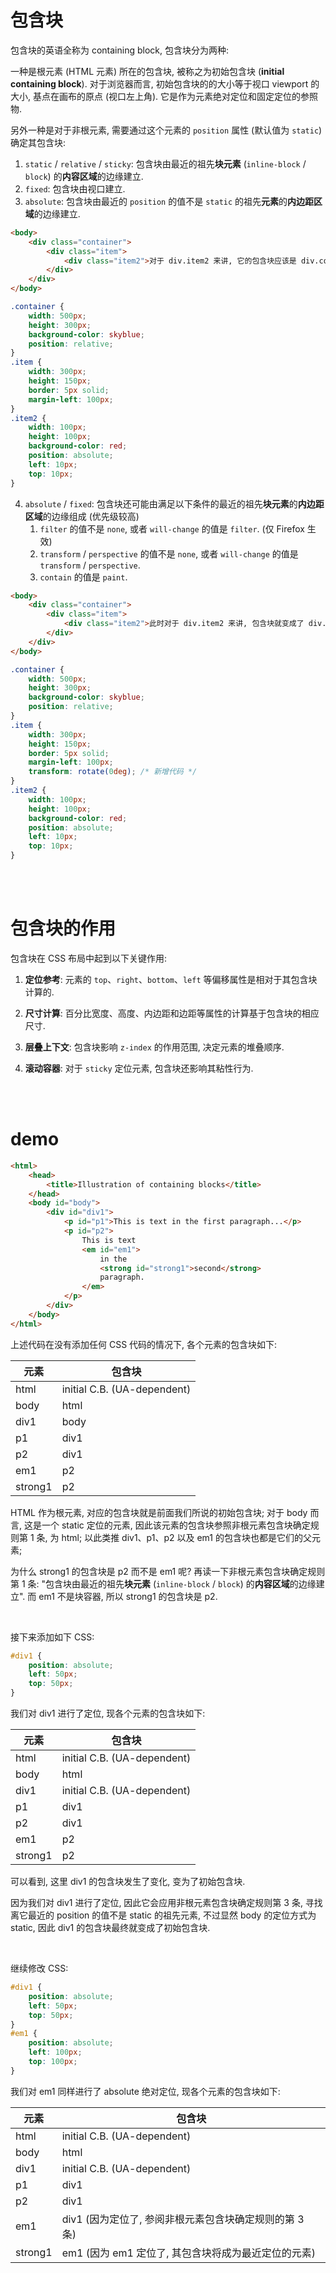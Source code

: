 # 包含块

包含块的英语全称为 containing block, 包含块分为两种:

一种是根元素 (HTML 元素) 所在的包含块, 被称之为初始包含块 (**initial containing block**). 对于浏览器而言, 初始包含块的的大小等于视口 viewport 的大小, 基点在画布的原点 (视口左上角). 它是作为元素绝对定位和固定定位的参照物.

另外一种是对于非根元素, 需要通过这个元素的 `position` 属性 (默认值为 `static`) 确定其包含块:

1. `static` / `relative` / `sticky`: 包含块由最近的祖先**块元素** (`inline-block` / `block`) 的**内容区域**的边缘建立.
2. `fixed`: 包含块由视口建立.
3. `absolute`: 包含块由最近的 `position` 的值不是 `static` 的祖先**元素**的**内边距区域**的边缘建立.

```html
<body>
    <div class="container">
        <div class="item">
            <div class="item2">对于 div.item2 来讲, 它的包含块应该是 div.container, 而非 div.item</div>
        </div>
    </div>
</body>
```

```css
.container {
    width: 500px;
    height: 300px;
    background-color: skyblue;
    position: relative;
}
.item {
    width: 300px;
    height: 150px;
    border: 5px solid;
    margin-left: 100px;
}
.item2 {
    width: 100px;
    height: 100px;
    background-color: red;
    position: absolute;
    left: 10px;
    top: 10px;
}
```

4. `absolute` / `fixed`: 包含块还可能由满足以下条件的最近的祖先**块元素**的**内边距区域**的边缘组成 (优先级较高)
    1. `filter` 的值不是 `none`, 或者 `will-change` 的值是 `filter`. (仅 Firefox 生效)
    2. `transform` / `perspective` 的值不是 `none`, 或者 `will-change` 的值是 `transform` / `perspective`.
    3. `contain` 的值是 `paint`.

```html
<body>
    <div class="container">
        <div class="item">
            <div class="item2">此时对于 div.item2 来讲, 包含块就变成了 div.item</div>
        </div>
    </div>
</body>
```

```css
.container {
    width: 500px;
    height: 300px;
    background-color: skyblue;
    position: relative;
}
.item {
    width: 300px;
    height: 150px;
    border: 5px solid;
    margin-left: 100px;
    transform: rotate(0deg); /* 新增代码 */
}
.item2 {
    width: 100px;
    height: 100px;
    background-color: red;
    position: absolute;
    left: 10px;
    top: 10px;
}
```

<br><br>

# 包含块的作用

包含块在 CSS 布局中起到以下关键作用:

1. **定位参考**: 元素的 `top`、`right`、`bottom`、`left` 等偏移属性是相对于其包含块计算的.

2. **尺寸计算**: 百分比宽度、高度、内边距和边距等属性的计算基于包含块的相应尺寸.

3. **层叠上下文**: 包含块影响 `z-index` 的作用范围, 决定元素的堆叠顺序.

4. **滚动容器**: 对于 `sticky` 定位元素, 包含块还影响其粘性行为.

<br><br>

# demo

```html
<html>
    <head>
        <title>Illustration of containing blocks</title>
    </head>
    <body id="body">
        <div id="div1">
            <p id="p1">This is text in the first paragraph...</p>
            <p id="p2">
                This is text
                <em id="em1">
                    in the
                    <strong id="strong1">second</strong>
                    paragraph.
                </em>
            </p>
        </div>
    </body>
</html>
```

上述代码在没有添加任何 CSS 代码的情况下, 各个元素的包含块如下:

| 元素    | 包含块                      |
| ------- | --------------------------- |
| html    | initial C.B. (UA-dependent) |
| body    | html                        |
| div1    | body                        |
| p1      | div1                        |
| p2      | div1                        |
| em1     | p2                          |
| strong1 | p2                          |

HTML 作为根元素, 对应的包含块就是前面我们所说的初始包含块; 对于 body 而言, 这是一个 static 定位的元素, 因此该元素的包含块参照非根元素包含块确定规则第 1 条, 为 html; 以此类推 div1、p1、p2 以及 em1 的包含块也都是它们的父元素;

为什么 strong1 的包含块是 p2 而不是 em1 呢? 再读一下非根元素包含块确定规则第 1 条: "包含块由最近的祖先**块元素** (`inline-block` / `block`) 的**内容区域**的边缘建立". 而 em1 不是块容器, 所以 strong1 的包含块是 p2.

<br>

接下来添加如下 CSS:

```css
#div1 {
    position: absolute;
    left: 50px;
    top: 50px;
}
```

我们对 div1 进行了定位, 现各个元素的包含块如下:

| 元素    | 包含块                      |
| ------- | --------------------------- |
| html    | initial C.B. (UA-dependent) |
| body    | html                        |
| div1    | initial C.B. (UA-dependent) |
| p1      | div1                        |
| p2      | div1                        |
| em1     | p2                          |
| strong1 | p2                          |

可以看到, 这里 div1 的包含块发生了变化, 变为了初始包含块.

因为我们对 div1 进行了定位, 因此它会应用非根元素包含块确定规则第 3 条, 寻找离它最近的 position 的值不是 static 的祖先元素, 不过显然 body 的定位方式为 static, 因此 div1 的包含块最终就变成了初始包含块.

<br>

继续修改 CSS:

```css
#div1 {
    position: absolute;
    left: 50px;
    top: 50px;
}
#em1 {
    position: absolute;
    left: 100px;
    top: 100px;
}
```

我们对 em1 同样进行了 absolute 绝对定位, 现各个元素的包含块如下:

| 元素    | 包含块                                                 |
| ------- | ------------------------------------------------------ |
| html    | initial C.B. (UA-dependent)                            |
| body    | html                                                   |
| div1    | initial C.B. (UA-dependent)                            |
| p1      | div1                                                   |
| p2      | div1                                                   |
| em1     | div1 (因为定位了, 参阅非根元素包含块确定规则的第 3 条) |
| strong1 | em1 (因为 em1 定位了, 其包含块将成为最近定位的元素)    |

<br>
